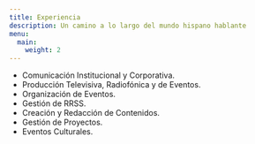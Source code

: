 ```yaml
---
title: Experiencia
description: Un camino a lo largo del mundo hispano hablante
menu:
  main:
    weight: 2
---
```


* Comunicación Institucional y Corporativa.
* Producción Televisiva, Radiofónica y de Eventos.
* Organización de Eventos.
* Gestión de RRSS.
* Creación y Redacción de Contenidos.
* Gestión de Proyectos.
* Eventos Culturales.